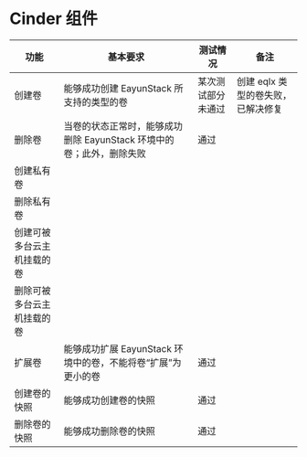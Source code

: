 # Cinder 组件

|功能|基本要求|测试情况|备注|
|----|--------|--------|----|
|创建卷|能够成功创建 EayunStack 所支持的类型的卷|某次测试部分未通过|创建 eqlx 类型的卷失败，已解决修复|
|删除卷|当卷的状态正常时，能够成功删除 EayunStack 环境中的卷；此外，删除失败|通过||
|创建私有卷||||
|删除私有卷||||
|创建可被多台云主机挂载的卷||||
|删除可被多台云主机挂载的卷||||
|扩展卷|能够成功扩展 EayunStack 环境中的卷，不能将卷“扩展”为更小的卷|通过||
|创建卷的快照|能够成功创建卷的快照|通过||
|删除卷的快照|能够成功删除卷的快照|通过||

